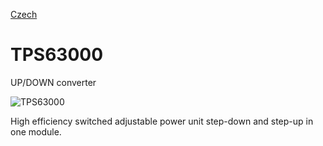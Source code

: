 
[Czech](./README.cs.md)
<!--- module --->
# TPS63000
<!--- Emodule --->

<!--- subtitle ---> UP/DOWN converter <!--- Esubtitle --->

![TPS63000](/doc/img/TPS63000_QRcode.png)

<!--- description ---> High efficiency switched adjustable power unit step-down and step-up in one module.<!--- Edescription --->
            